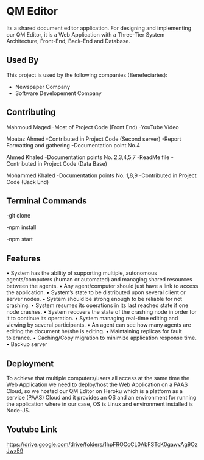 
# QM Editor
Its a shared document editor application.
For designing and implementing our QM Editor, it is a Web Application with a Three-Tier System Architecture, Front-End, Back-End and Database. 



## Used By

This project is used by the following companies (Benefeciaries):

- Newspaper Company
- Software Developement Company


## Contributing

Mahmoud Maged
-Most of Project Code (Front End)
-YouTube Video


Moataz Ahmed
-Contributed in Project Code (Second server)
-Report Formatting and gathering
-Documentation point No.4


Ahmed Khaled
-Documentation points No. 2,3,4,5,7
-ReadMe file
-Contributed in Project Code (Data Base)


Mohammed Khaled
-Documentation points No. 1,8,9
-Contributed in Project Code (Back End)
## Terminal Commands

-git clone

-npm install

-npm start


## Features

•	System has the ability of supporting multiple, autonomous agents/computers (human or automated) and managing shared resources between the agents.
•	Any agent/computer should just have a link to access the application.
•	System’s state to be distributed upon several client or server nodes.
•	System should be strong enough to be reliable for not crashing.
•	System resumes its operations in its last reached state if one node crashes.
•	System recovers the state of the crashing node in order for it to continue its operation.
•	System managing real-time editing and viewing by several participants.
•	An agent can see how many agents are editing the document he/she is editing.
•	Maintaining replicas for fault tolerance.
•	Caching/Copy migration to minimize application response time.
•	Backup server



## Deployment

To achieve that multiple computers/users all access at the same time the Web Application we need to deploy/host the Web Application on a PAAS Cloud, so we hosted our QM Editor on Heroku which is a platform as a service (PAAS) Cloud and it provides an OS and an environment for running the application where in our case, OS is Linux and environment installed is Node-JS.


## Youtube Link
https://drive.google.com/drive/folders/1hpFROCcCL0AbFSTcK0gawvAg9OzJwx59
